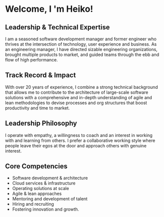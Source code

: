 # Welcome, I 'm Heiko!

## Leadership & Technical Expertise
I am a seasoned software development manager and former engineer who thrives at the intersection of technology, user experience and business. As an engineering manager, I have directed sizable engineering organizations, brought multiple products to market, and guided teams through the ebb and flow of high performance.

## Track Record & Impact
With over 20 years of experience, I combine a strong technical background that allows me to contribute to the architecture of large-scale software solutions with a comprehensive and in-depth understanding of agile and lean methodologies to devise processes and org structures that boost productivity and time to market.

## Leadership Philosophy
I operate with empathy, a willingness to coach and an interest in working with and learning from others. I prefer a collaborative working style where people leave their egos at the door and approach others with genuine interest.

## Core Competencies
- Software development & architecture
- Cloud services & infrastructure
- Operating solutions at scale
- Agile & lean approaches
- Mentoring and development of talent
- Hiring and recruiting
- Fostering innovation and growth.
